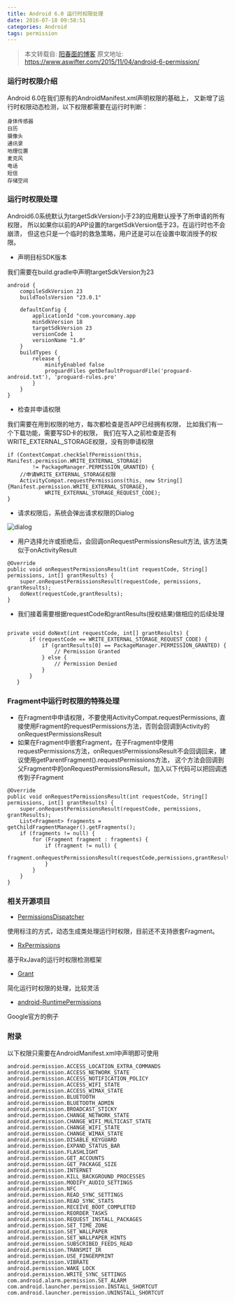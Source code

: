```yaml
---
title: Android 6.0 运行时权限处理
date: 2016-07-18 09:58:51
categories: Android
tags: permission
---
```


> 本文转载自: [阳春面的博客](https://www.aswifter.com/)
> 原文地址: https://www.aswifter.com/2015/11/04/android-6-permission/

### 运行时权限介绍

Android 6.0在我们原有的AndroidManifest.xml声明权限的基础上，
又新增了运行时权限动态检测，以下权限都需要在运行时判断：

```
身体传感器
日历
摄像头
通讯录
地理位置
麦克风
电话
短信
存储空间

```

<!-- more -->

### 运行时权限处理

Android6.0系统默认为targetSdkVersion小于23的应用默认授予了所申请的所有权限，
所以如果你以前的APP设置的targetSdkVersion低于23，在运行时也不会崩溃，
但这也只是一个临时的救急策略，用户还是可以在设置中取消授予的权限。

- 声明目标SDK版本

我们需要在build.gradle中声明targetSdkVersion为23

```
android {
    compileSdkVersion 23
    buildToolsVersion "23.0.1"

    defaultConfig {
        applicationId "com.yourcomany.app
        minSdkVersion 18
        targetSdkVersion 23
        versionCode 1
        versionName "1.0"
    }
    buildTypes {
        release {
            minifyEnabled false
            proguardFiles getDefaultProguardFile('proguard-android.txt'), 'proguard-rules.pro'
        }
    }
}

```

- 检查并申请权限

我们需要在用到权限的地方，每次都检查是否APP已经拥有权限，
比如我们有一个下载功能，需要写SD卡的权限，
我们在写入之前检查是否有WRITE_EXTERNAL_STORAGE权限，没有则申请权限

```
if (ContextCompat.checkSelfPermission(this, Manifest.permission.WRITE_EXTERNAL_STORAGE)
        != PackageManager.PERMISSION_GRANTED) {
    //申请WRITE_EXTERNAL_STORAGE权限
    ActivityCompat.requestPermissions(this, new String[]{Manifest.permission.WRITE_EXTERNAL_STORAGE},
            WRITE_EXTERNAL_STORAGE_REQUEST_CODE);
}

```


- 请求权限后，系统会弹出请求权限的Dialog

![dialog](http://o7y1sf21i.bkt.clouddn.com/blog/004/1.png)

- 用户选择允许或拒绝后，会回调onRequestPermissionsResult方法, 该方法类似于onActivityResult

```
@Override
public void onRequestPermissionsResult(int requestCode, String[] permissions, int[] grantResults) {
    super.onRequestPermissionsResult(requestCode, permissions, grantResults);
    doNext(requestCode,grantResults);
}

```

- 我们接着需要根据requestCode和grantResults(授权结果)做相应的后续处理

```

private void doNext(int requestCode, int[] grantResults) {
       if (requestCode == WRITE_EXTERNAL_STORAGE_REQUEST_CODE) {
           if (grantResults[0] == PackageManager.PERMISSION_GRANTED) {
               // Permission Granted
           } else {
               // Permission Denied
           }
       }
   }

```

### Fragment中运行时权限的特殊处理

- 在Fragment中申请权限，不要使用ActivityCompat.requestPermissions, 直接使用Fragment的requestPermissions方法，否则会回调到Activity的onRequestPermissionsResult
- 如果在Fragment中嵌套Fragment，在子Fragment中使用requestPermissions方法，onRequestPermissionsResult不会回调回来，建议使用getParentFragment().requestPermissions方法，
这个方法会回调到父Fragment中的onRequestPermissionsResult，加入以下代码可以把回调透传到子Fragment

```
@Override
public void onRequestPermissionsResult(int requestCode, String[] permissions, int[] grantResults) {
    super.onRequestPermissionsResult(requestCode, permissions, grantResults);
    List<Fragment> fragments = getChildFragmentManager().getFragments();
    if (fragments != null) {
        for (Fragment fragment : fragments) {
            if (fragment != null) {
                fragment.onRequestPermissionsResult(requestCode,permissions,grantResults);
            }
        }
    }
}

```

### 相关开源项目

- [PermissionsDispatcher](https://github.com/hotchemi/PermissionsDispatcher)

使用标注的方式，动态生成类处理运行时权限，目前还不支持嵌套Fragment。

- [RxPermissions](https://github.com/tbruyelle/RxPermissions)

基于RxJava的运行时权限检测框架

- [Grant](https://github.com/anthonycr/Grant)

简化运行时权限的处理，比较灵活

- [android-RuntimePermissions](https://github.com/googlesamples/android-RuntimePermissions)

Google官方的例子

### 附录

以下权限只需要在AndroidManifest.xml中声明即可使用


```
android.permission.ACCESS_LOCATION_EXTRA_COMMANDS
android.permission.ACCESS_NETWORK_STATE
android.permission.ACCESS_NOTIFICATION_POLICY
android.permission.ACCESS_WIFI_STATE
android.permission.ACCESS_WIMAX_STATE
android.permission.BLUETOOTH
android.permission.BLUETOOTH_ADMIN
android.permission.BROADCAST_STICKY
android.permission.CHANGE_NETWORK_STATE
android.permission.CHANGE_WIFI_MULTICAST_STATE
android.permission.CHANGE_WIFI_STATE
android.permission.CHANGE_WIMAX_STATE
android.permission.DISABLE_KEYGUARD
android.permission.EXPAND_STATUS_BAR
android.permission.FLASHLIGHT
android.permission.GET_ACCOUNTS
android.permission.GET_PACKAGE_SIZE
android.permission.INTERNET
android.permission.KILL_BACKGROUND_PROCESSES
android.permission.MODIFY_AUDIO_SETTINGS
android.permission.NFC
android.permission.READ_SYNC_SETTINGS
android.permission.READ_SYNC_STATS
android.permission.RECEIVE_BOOT_COMPLETED
android.permission.REORDER_TASKS
android.permission.REQUEST_INSTALL_PACKAGES
android.permission.SET_TIME_ZONE
android.permission.SET_WALLPAPER
android.permission.SET_WALLPAPER_HINTS
android.permission.SUBSCRIBED_FEEDS_READ
android.permission.TRANSMIT_IR
android.permission.USE_FINGERPRINT
android.permission.VIBRATE
android.permission.WAKE_LOCK
android.permission.WRITE_SYNC_SETTINGS
com.android.alarm.permission.SET_ALARM
com.android.launcher.permission.INSTALL_SHORTCUT
com.android.launcher.permission.UNINSTALL_SHORTCUT


```